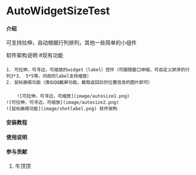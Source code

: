# AutoWidgetSizeTest

#### 介绍
可支持拉伸，自动根据行列排列，其他一些简单的小组件

软件架构说明
#现有功能
####
    1. 可拉伸，可寻边，可缩放的widget（label）控件（可跟随窗口伸缩，可自定义排序的行列3*3、 5*5等，内部的label支持缩放）
    2. 鼠标画框功能（类似QQ截屏功能，截取返回后的位置信息的图片即可）

####
        ![可拉伸，可寻边，可缩放](image/autosize1.png)
    ![可拉伸，可寻边，可缩放](image/autosize2.png)
    ![鼠标画框功能](image/shotlabel.png) 软件架构
#### 安装教程



#### 使用说明



#### 参与贡献

1.  牛顶顶

